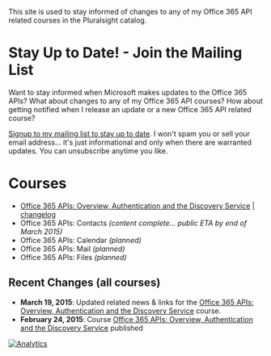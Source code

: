 This site is used to stay informed of changes to any of my Office 365 API related courses in the Pluralsight catalog.

Stay Up to Date! - Join the Mailing List
========================================
Want to stay informed when Microsoft makes updates to the Office 365 APIs? What about changes to any of my Office 365 API courses? How about getting notified when I release an update or a new Office 365 API related course?

[Signup to my mailing list to stay up to date](https://www.getdrip.com/forms/9674115/submissions/new). I won't spam you or sell your email address... it's just informational and only when there are warranted updates. You can unsubscribe anytime you like.

Courses
=======
- [Office 365 APIs: Overview, Authentication and the Discovery Service](courses/ps-o365api-core.md) | [changelog](/changes/ps-o365api-core.md)
- Office 365 APIs: Contacts *(content complete... public ETA by end of March 2015)*
- Office 365 APIs: Calendar *(planned)*
- Office 365 APIs: Mail *(planned)*
- Office 365 APIs: Files *(planned)*

Recent Changes (all courses)
----------------------------
- **March 19, 2015**: Updated related news & links for the [Office 365 APIs: Overview, Authentication and the Discovery Service](courses/ps-o365api-core.md) course.
- **February 24, 2015**: Course [Office 365 APIs: Overview, Authentication and the Discovery Service](courses/ps-o365api-core.md) published

[![Analytics](https://ga-beacon.appspot.com/UA-59891462-1/ps-course-o365api/readme)](https://github.com/igrigorik/ga-beacon)